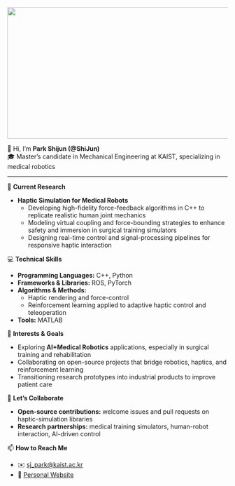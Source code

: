 <a href="https://www.gitanimals.org/en_US?utm_medium=image&utm_source=ShiJun-2001&utm_content=farm">
<img
  src="https://render.gitanimals.org/farms/ShiJun-2001"
  width="600"
  height="300"
/>
</a>

👋 Hi, I’m **Park Shijun (@ShiJun)**  
🎓 Master’s candidate in Mechanical Engineering at KAIST, specializing in medical robotics

---

🔬 **Current Research**  
- **Haptic Simulation for Medical Robots**  
  - Developing high-fidelity force-feedback algorithms in C++ to replicate realistic human joint mechanics  
  - Modeling virtual coupling and force-bounding strategies to enhance safety and immersion in surgical training simulators  
  - Designing real-time control and signal-processing pipelines for responsive haptic interaction  

💻 **Technical Skills**  
- **Programming Languages:** C++, Python  
- **Frameworks & Libraries:** ROS, PyTorch
- **Algorithms & Methods:**  
  - Haptic rendering and force-control   
  - Reinforcement learning applied to adaptive haptic control and teleoperation  
- **Tools:** MATLAB

🚀 **Interests & Goals**  
- Exploring **AI+Medical Robotics** applications, especially in surgical training and rehabilitation  
- Collaborating on open-source projects that bridge robotics, haptics, and reinforcement learning  
- Transitioning research prototypes into industrial products to improve patient care  

🤝 **Let’s Collaborate**  
- **Open-source contributions:** welcome issues and pull requests on haptic-simulation libraries  
- **Research partnerships:** medical training simulators, human-robot interaction, AI-driven control  

📫 **How to Reach Me**  
- ✉️ sj_park@kaist.ac.kr  
- 🔗 [Personal Website]([https://rslab.kaist.ac.kr/about/read02.php?no=113](https://sites.google.com/view/rslab-kaist/people/members/m-s-students/shijun-piao))

<!---
ShiJun-2001/ShiJun-2001 is a ✨ special ✨ repository because its `README.md` (this file) appears on your GitHub profile.
You can click the Preview link to take a look at your changes.
--->
